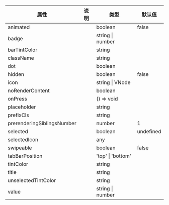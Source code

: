属性 | 说明 | 类型 | 默认值 
------ | ------ | ------ | ---
animated||boolean|false
badge||string \| number|
barTintColor||string|
className||string|
dot||boolean|
hidden||boolean|false
icon||string \| VNode|
noRenderContent||boolean|
onPress||() => void|
placeholder||string|
prefixCls||string|
prerenderingSiblingsNumber||number|1
selected||boolean|undefined
selectedIcon||any|
swipeable||boolean|false
tabBarPosition||'top' \| 'bottom'|
tintColor||string|
title||string|
unselectedTintColor||string|
value||string \| number|
